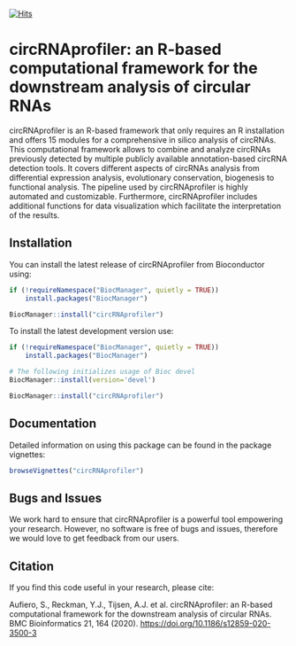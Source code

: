 
<!-- README.md is generated from README.Rmd. Please edit that file -->

[![Hits](https://hits.seeyoufarm.com/api/count/incr/badge.svg?url=https%3A%2F%2Fgithub.com%2FAufiero%2FcircRNAprofiler&count_bg=%2379C83D&title_bg=%23555555&icon=&icon_color=%23E7E7E7&title=hits&edge_flat=false)](https://hits.seeyoufarm.com)

# circRNAprofiler: an R-based computational framework for the downstream analysis of circular RNAs

circRNAprofiler is an R-based framework that only requires an R
installation and offers 15 modules for a comprehensive in silico
analysis of circRNAs. This computational framework allows to combine and
analyze circRNAs previously detected by multiple publicly available
annotation-based circRNA detection tools. It covers different aspects of
circRNAs analysis from differential expression analysis, evolutionary
conservation, biogenesis to functional analysis. The pipeline used by
circRNAprofiler is highly automated and customizable. Furthermore,
circRNAprofiler includes additional functions for data visualization
which facilitate the interpretation of the results.

## Installation

You can install the latest release of circRNAprofiler from Bioconductor
using:

``` r
if (!requireNamespace("BiocManager", quietly = TRUE))
    install.packages("BiocManager")

BiocManager::install("circRNAprofiler")
```

To install the latest development version use:

``` r
if (!requireNamespace("BiocManager", quietly = TRUE))
    install.packages("BiocManager")

# The following initializes usage of Bioc devel
BiocManager::install(version='devel')

BiocManager::install("circRNAprofiler")
```

## Documentation

Detailed information on using this package can be found in the package
vignettes:

``` r
browseVignettes("circRNAprofiler")
```

## Bugs and Issues

We work hard to ensure that circRNAprofiler is a powerful tool
empowering your research. However, no software is free of bugs and
issues, therefore we would love to get feedback from our users.

## Citation

If you find this code useful in your research, please cite:

Aufiero, S., Reckman, Y.J., Tijsen, A.J. et al. circRNAprofiler: an
R-based computational framework for the downstream analysis of circular
RNAs. BMC Bioinformatics 21, 164 (2020).
<https://doi.org/10.1186/s12859-020-3500-3>
